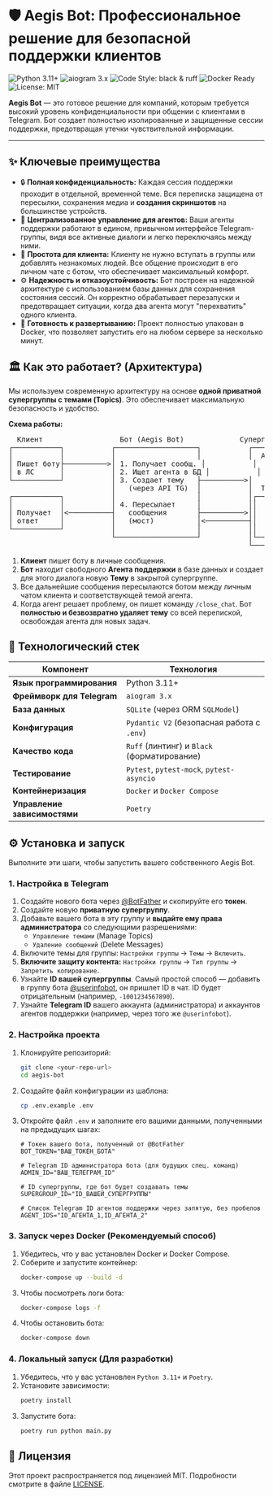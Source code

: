 # 🛡️ Aegis Bot: Профессиональное решение для безопасной поддержки клиентов

![Python 3.11+](https://img.shields.io/badge/Python-3.11+-blue.svg)
![aiogram 3.x](https://img.shields.io/badge/aiogram-3.x-blue.svg)
![Code Style: black & ruff](https://img.shields.io/badge/code%20style-black%20%26%20ruff-000000.svg)
![Docker Ready](https://img.shields.io/badge/Docker-Ready-blue?logo=docker)
![License: MIT](https://img.shields.io/badge/License-MIT-yellow.svg)

**Aegis Bot** — это готовое решение для компаний, которым требуется высокий уровень конфиденциальности при общении с клиентами в Telegram. Бот создает полностью изолированные и защищенные сессии поддержки, предотвращая утечки чувствительной информации.

---

## ✨ Ключевые преимущества

*   🔒 **Полная конфиденциальность:** Каждая сессия поддержки проходит в отдельной, временной теме. Вся переписка защищена от пересылки, сохранения медиа и **создания скриншотов** на большинстве устройств.
*   🏢 **Централизованное управление для агентов:** Ваши агенты поддержки работают в едином, привычном интерфейсе Telegram-группы, видя все активные диалоги и легко переключаясь между ними.
*   👤 **Простота для клиента:** Клиенту не нужно вступать в группы или добавлять незнакомых людей. Все общение происходит в его личном чате с ботом, что обеспечивает максимальный комфорт.
*   ⚙️ **Надежность и отказоустойчивость:** Бот построен на надежной архитектуре с использованием базы данных для сохранения состояния сессий. Он корректно обрабатывает перезапуски и предотвращает ситуации, когда два агента могут "перехватить" одного клиента.
*   🚀 **Готовность к развертыванию:** Проект полностью упакован в Docker, что позволяет запустить его на любом сервере за несколько минут.

## 🏛️ Как это работает? (Архитектура)

Мы используем современную архитектуру на основе **одной приватной супергруппы с темами (Topics)**. Это обеспечивает максимальную безопасность и удобство.

**Схема работы:**
<pre>
  Клиент                  Бот (Aegis Bot)             Супергруппа поддержки
┌───────────┐           ┌───────────────────┐           ┌───────────────────────┐
│           │           │                   │           │  Агент 1 │  Агент 2  │
│ Пишет боту├──────────>│ 1. Получает сообщ. │           │          │           │
│ в ЛС      │           │ 2. Ищет агента в БД │           │          │           │
└───────────┘           │ 3. Создает тему   ├──────────>│          │           │
                        │   (через API TG)  │           │  Тема для клиента 1   │
┌───────────┐           │                   │           │┌─────────────────────┐│
│           │           │ 4. Пересылает     │           ││                     ││
│ Получает  │<──────────┤   сообщения       ├──────────>││   Сообщения от/для  ││
│ ответ     │           │   (мост)          │<──────────┤│   клиента и агента  ││
└───────────┘           │                   │           ││                     ││
                        └───────────────────┘           │└─────────────────────┘│
                                                        └───────────────────────┘
</pre>

1.  **Клиент** пишет боту в личные сообщения.
2.  **Бот** находит свободного **Агента поддержки** в базе данных и создает для этого диалога новую **Тему** в закрытой супергруппе.
3.  Все дальнейшие сообщения пересылаются ботом между личным чатом клиента и соответствующей темой агента.
4.  Когда агент решает проблему, он пишет команду `/close_chat`. Бот **полностью и безвозвратно удаляет тему** со всей перепиской, освобождая агента для новых задач.

## 🚀 Технологический стек

| Компонент                  | Технология                                       |
| -------------------------- | ------------------------------------------------ |
| **Язык программирования**  | Python 3.11+                                     |
| **Фреймворк для Telegram** | `aiogram 3.x`                                    |
| **База данных**            | `SQLite` (через ORM `SQLModel`)                  |
| **Конфигурация**           | `Pydantic V2` (безопасная работа с `.env`)       |
| **Качество кода**          | `Ruff` (линтинг) и `Black` (форматирование)      |
| **Тестирование**           | `Pytest`, `pytest-mock`, `pytest-asyncio`        |
| **Контейнеризация**        | `Docker` и `Docker Compose`                      |
| **Управление зависимостями**| `Poetry`                                         |

## ⚙️ Установка и запуск

Выполните эти шаги, чтобы запустить вашего собственного Aegis Bot.

### 1. Настройка в Telegram

1.  Создайте нового бота через [@BotFather](https://t.me/BotFather) и скопируйте его **токен**.
2.  Создайте новую **приватную супергруппу**.
3.  Добавьте вашего бота в эту группу и **выдайте ему права администратора** со следующими разрешениями:
    - `Управление темами` (Manage Topics)
    - `Удаление сообщений` (Delete Messages)
4.  Включите темы для группы: `Настройки группы` -> `Темы` -> `Включить`.
5.  **Включите защиту контента:** `Настройки группы` -> `Тип группы` -> `Запретить копирование`.
6.  Узнайте **ID вашей супергруппы**. Самый простой способ — добавить в группу бота [@userinfobot](https://t.me/userinfobot), он пришлет ID в чат. ID будет отрицательным (например, `-1001234567890`).
7.  Узнайте **Telegram ID** вашего аккаунта (администратора) и аккаунтов агентов поддержки (например, через того же `@userinfobot`).

### 2. Настройка проекта

1.  Клонируйте репозиторий:
    ```bash
    git clone <your-repo-url>
    cd aegis-bot
    ```
2.  Создайте файл конфигурации из шаблона:
    ```bash
    cp .env.example .env
    ```
3.  Откройте файл `.env` и заполните его вашими данными, полученными на предыдущих шагах:
    ```dotenv
    # Токен вашего бота, полученный от @BotFather
    BOT_TOKEN="ВАШ_ТОКЕН_БОТА"

    # Telegram ID администратора бота (для будущих спец. команд)
    ADMIN_ID="ВАШ_ТЕЛЕГРАМ_ID"

    # ID супергруппы, где бот будет создавать темы
    SUPERGROUP_ID="ID_ВАШЕЙ_СУПЕРГРУППЫ"

    # Список Telegram ID агентов поддержки через запятую, без пробелов
    AGENT_IDS="ID_АГЕНТА_1,ID_АГЕНТА_2"
    ```

### 3. Запуск через Docker (Рекомендуемый способ)

1.  Убедитесь, что у вас установлен Docker и Docker Compose.
2.  Соберите и запустите контейнер:
    ```bash
    docker-compose up --build -d
    ```
3.  Чтобы посмотреть логи бота:
    ```bash
    docker-compose logs -f
    ```
4.  Чтобы остановить бота:
    ```bash
    docker-compose down
    ```

### 4. Локальный запуск (Для разработки)

1.  Убедитесь, что у вас установлен `Python 3.11+` и `Poetry`.
2.  Установите зависимости:
    ```bash
    poetry install
    ```
3.  Запустите бота:
    ```bash
    poetry run python main.py
    ```

## 📄 Лицензия

Этот проект распространяется под лицензией MIT. Подробности смотрите в файле [LICENSE](LICENSE).
